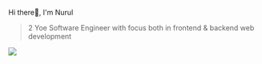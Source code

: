 Hi there👋, I'm Nurul

> 2 Yoe Software Engineer with focus both in frontend & backend web development

![](https://github-readme-stats.vercel.app/api/top-langs/?username=nrlheni&theme=dark&hide_border=false&include_all_commits=false&count_private=false&layout=compact)
